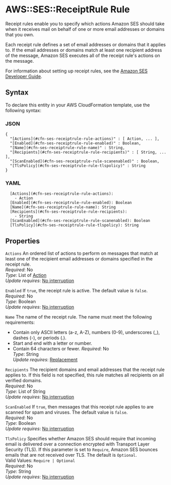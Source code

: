 # AWS::SES::ReceiptRule Rule<a name="aws-properties-ses-receiptrule-rule"></a>

Receipt rules enable you to specify which actions Amazon SES should take when it receives mail on behalf of one or more email addresses or domains that you own\.

Each receipt rule defines a set of email addresses or domains that it applies to\. If the email addresses or domains match at least one recipient address of the message, Amazon SES executes all of the receipt rule's actions on the message\.

For information about setting up receipt rules, see the [Amazon SES Developer Guide](https://docs.aws.amazon.com/ses/latest/dg/receiving-email-receipt-rules-console-walkthrough.html)\.

## Syntax<a name="aws-properties-ses-receiptrule-rule-syntax"></a>

To declare this entity in your AWS CloudFormation template, use the following syntax:

### JSON<a name="aws-properties-ses-receiptrule-rule-syntax.json"></a>

```
{
  "[Actions](#cfn-ses-receiptrule-rule-actions)" : [ Action, ... ],
  "[Enabled](#cfn-ses-receiptrule-rule-enabled)" : Boolean,
  "[Name](#cfn-ses-receiptrule-rule-name)" : String,
  "[Recipients](#cfn-ses-receiptrule-rule-recipients)" : [ String, ... ],
  "[ScanEnabled](#cfn-ses-receiptrule-rule-scanenabled)" : Boolean,
  "[TlsPolicy](#cfn-ses-receiptrule-rule-tlspolicy)" : String
}
```

### YAML<a name="aws-properties-ses-receiptrule-rule-syntax.yaml"></a>

```
  [Actions](#cfn-ses-receiptrule-rule-actions):
    - Action
  [Enabled](#cfn-ses-receiptrule-rule-enabled): Boolean
  [Name](#cfn-ses-receiptrule-rule-name): String
  [Recipients](#cfn-ses-receiptrule-rule-recipients):
    - String
  [ScanEnabled](#cfn-ses-receiptrule-rule-scanenabled): Boolean
  [TlsPolicy](#cfn-ses-receiptrule-rule-tlspolicy): String
```

## Properties<a name="aws-properties-ses-receiptrule-rule-properties"></a>

`Actions` <a name="cfn-ses-receiptrule-rule-actions"></a>
An ordered list of actions to perform on messages that match at least one of the recipient email addresses or domains specified in the receipt rule\.  
_Required_: No  
_Type_: List of [Action](aws-properties-ses-receiptrule-action.md)  
_Update requires_: [No interruption](https://docs.aws.amazon.com/AWSCloudFormation/latest/UserGuide/using-cfn-updating-stacks-update-behaviors.html#update-no-interrupt)

`Enabled` <a name="cfn-ses-receiptrule-rule-enabled"></a>
If `true`, the receipt rule is active\. The default value is `false`\.  
_Required_: No  
_Type_: Boolean  
_Update requires_: [No interruption](https://docs.aws.amazon.com/AWSCloudFormation/latest/UserGuide/using-cfn-updating-stacks-update-behaviors.html#update-no-interrupt)

`Name` <a name="cfn-ses-receiptrule-rule-name"></a>
The name of the receipt rule\. The name must meet the following requirements:

- Contain only ASCII letters \(a\-z, A\-Z\), numbers \(0\-9\), underscores \(\_\), dashes \(\-\), or periods \(\.\)\.
- Start and end with a letter or number\.
- Contain 64 characters or fewer\.
  _Required_: No  
  _Type_: String  
  _Update requires_: [Replacement](https://docs.aws.amazon.com/AWSCloudFormation/latest/UserGuide/using-cfn-updating-stacks-update-behaviors.html#update-replacement)

`Recipients` <a name="cfn-ses-receiptrule-rule-recipients"></a>
The recipient domains and email addresses that the receipt rule applies to\. If this field is not specified, this rule matches all recipients on all verified domains\.  
_Required_: No  
_Type_: List of String  
_Update requires_: [No interruption](https://docs.aws.amazon.com/AWSCloudFormation/latest/UserGuide/using-cfn-updating-stacks-update-behaviors.html#update-no-interrupt)

`ScanEnabled` <a name="cfn-ses-receiptrule-rule-scanenabled"></a>
If `true`, then messages that this receipt rule applies to are scanned for spam and viruses\. The default value is `false`\.  
_Required_: No  
_Type_: Boolean  
_Update requires_: [No interruption](https://docs.aws.amazon.com/AWSCloudFormation/latest/UserGuide/using-cfn-updating-stacks-update-behaviors.html#update-no-interrupt)

`TlsPolicy` <a name="cfn-ses-receiptrule-rule-tlspolicy"></a>
Specifies whether Amazon SES should require that incoming email is delivered over a connection encrypted with Transport Layer Security \(TLS\)\. If this parameter is set to `Require`, Amazon SES bounces emails that are not received over TLS\. The default is `Optional`\.  
Valid Values: `Require | Optional`  
_Required_: No  
_Type_: String  
_Update requires_: [No interruption](https://docs.aws.amazon.com/AWSCloudFormation/latest/UserGuide/using-cfn-updating-stacks-update-behaviors.html#update-no-interrupt)
